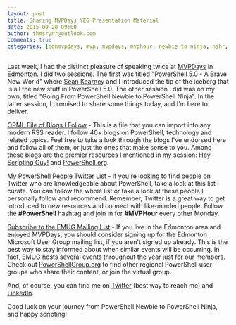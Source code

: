 ```yaml
---
layout: post
title: Sharing MVPDays YEG Presentation Material
date: 2015-09-28 09:00
author: thmsrynr@outlook.com
comments: true
categories: [cdnmvpdays, mvp, mvpdays, mvphour, newbie to ninja, nshr, PowerShell, powershell]
---
```

Last week, I had the distinct pleasure of speaking twice at <a href="http://www.mvpdays.com/" target="_blank">MVPDays</a> in Edmonton. I did two sessions. The first was titled "PowerShell 5.0 - A Brave New World" where <a href="https://twitter.com/energizedtech" target="_blank">Sean Kearney</a> and I introduced the tip of the iceberg that is all the new stuff in PowerShell 5.0. The other session I did was on my own, titled "Going From PowerShell Newbie to PowerShell Ninja". In the latter session, I promised to share some things today, and I'm here to deliver.

<a href="http://workingsysadmin.com/mvpdayscontent/ThomasRaynerFollowedBlogs.opml" target="_blank">OPML File of Blogs I Follow</a> - This is a file that you can import into any modern RSS reader. I follow 40+ blogs on PowerShell, technology and related topics. Feel free to take a look through the blogs I've endorsed here and follow all of them, or just the ones that make sense to you. Among these blogs are the premier resources I mentioned in my session: <a href="http://blogs.technet.com/b/heyscriptingguy/" target="_blank">Hey, Scripting Guy!</a> and <a href="http://powershell.org/wp/blog-page/" target="_blank">PowerShell.org</a>.

<a href="https://twitter.com/MrThomasRayner/lists/powershell-people" target="_blank">My PowerShell People Twitter List</a> - If you're looking to find people on Twitter who are knowledgeable about PowerShell, take a look at this list I curate. You can follow the whole list or take a look at these people I personally follow and recommend. Remember, Twitter is a great way to get introduced to new resources and connect with like-minded people. Follow the <strong>#PowerShell</strong> hashtag and join in for <strong>#MVPHour</strong> every other Monday.

<a href="http://emug.us6.list-manage.com/subscribe?u=47e9e65f359cf32ae33954ef4&amp;id=652d5a69f7" target="_blank">Subscribe to the EMUG Mailing List</a> - If you live in the Edmonton area and enjoyed MVPDays, you should consider signing up for the Edmonton Microsoft User Group mailing list, if you aren't signed up already. This is the best way to stay informed about when similar events will be occurring. In fact, EMUG hosts several events throughout the year just for our members. Check out <a href="http://powershellgroup.org/" target="_blank">PowerShellGroup.org</a> to find other regional PowerShell user groups who share their content, or join the virtual group.

And, of course, you can find me on <a href="http://twitter.com/MrThomasRayner" target="_blank">Twitter</a> (best way to reach me) and <a href="http://linkedin.com/in/thomasrayner" target="_blank">LinkedIn</a>.

Good luck on your journey from PowerShell Newbie to PowerShell Ninja, and happy scripting!
